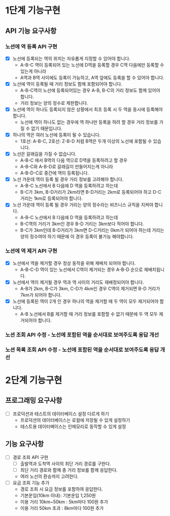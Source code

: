 # 1단계 기능구현
## API 기능 요구사항
### 노션에 역 등록 API 구현
* [x] 노선에 등록되는 역의 위치는 자유롭게 지정할 수 있어야 합니다.
  * A-B-C 역이 등록되어 있는 노선에 D역을 등록할 경우 C역 다음에만 등록할 수 있는게 아니라
  * A역과 B역 사이에도 등록이 가능하고, A역 앞에도 등록을 할 수 있어야 합니다.
* [x] 노선에 역이 등록될 때 거리 정보도 함께 포함되어야 합니다.
  * A-B-C역이 노선에 등록되어있는 경우 A-B, B-C의 거리 정보도 함께 있어야 합니다.
  * 거리 정보는 양의 정수로 제한합니다.
* [x] 노선에 역이 하나도 등록되지 않은 상황에서 최초 등록 시 두 역을 동시에 등록해야 합니다.
  * 노선에 역이 하나도 없는 경우에 역 하나만 등록을 하려 할 경우 거리 정보를 가질 수 없기 때문입니다.
* [x] 하나의 역은 여러 노선에 등록이 될 수 있습니다.
  * 1호선: A-B-C, 2호선: Z-B-D 처럼 B역은 두개 이상의 노선에 포함될 수 있습니다.
* [x] 노선은 갈래길을 가질 수 없습니다.
  * A-B-C 에서 B역의 다음 역으로 D역을 등록하려고 할 경우
  * A-B-C와 A-B-D로 갈래길이 만들어지는게 아니라
  * A-B-D-C로 중간에 역이 등록됩니다.
* [x] 노선 가운데 역이 등록 될 경우 거리 정보를 고려해야 합니다.
  * A-B-C 노선에서 B 다음에 D 역을 등록하려고 하는데
  * B-C가 3km, B-D거리가 2km라면 B-D거리는 2km로 등록되어야 하고 D-C 거리는 1km로 등록되어야 합니다.
* [x] 노선 가운데 역이 등록 될 경우 거리는 양의 정수라는 비즈니스 규칙을 지켜야 합니다.
  * A-B-C 노선에서 B 다음에 D 역을 등록하려고 하는데
  * B-C역의 거리가 3km인 경우 B-D 거리는 3km보다 적어야 합니다.
  * B-C가 3km인데 B-D거리가 3km면 D-C거리는 0km가 되어야 하는데 거리는 양의 정수여야 하기 때문에 이 경우 등록이 불가능 해야합니다.
### 노션에 역 제거 API 구현
* [x] 노선에서 역을 제거할 경우 정상 동작을 위해 재배치 되어야 합니다.
  * A-B-C-D 역이 있는 노선에서 C역이 제거되는 경우 A-B-D 순으로 재배치됩니다.
* [x] 노선에서 역이 제거될 경우 역과 역 사이의 거리도 재배정되어야 합니다.
  * A-B가 2km, B-C가 3km, C-D가 4km인 경우 C역이 제거되면 B-D 거리가 7km가 되어야 합니다.
* [x] 노선에 등록된 역이 2개 인 경우 하나의 역을 제거할 때 두 역이 모두 제거되어야 합니다.
  * A-B 노선에서 B를 제거할 때 거리 정보를 포함할 수 없기 때문에 두 역 모두 제거되어야 합니다.
### 노션 조회 API 수정 - 노선에 포함된 역을 순서대로 보여주도록 응답 개선
### 노션 목록 조회 API 수정 - 노선에 포함된 역을 순서대로 보여주도록 응답 개선

# 2단계 기능구현
## 프로그래밍 요구사항
* [ ] 프로덕션과 테스트의 데이터베이스 설정 다르게 하기
  * 프로덕션의 데이터베이스는 로컬에 저장될 수 있게 설정하기
  * 테스트용 데이터베이스는 인메모리로 동작할 수 있게 설정

## 기능 요구사항
* [ ] 경로 조회 API 구현
  * [ ] 출발역과 도착역 사이의 최단 거리 경로를 구한다.
  * [ ] 최단 거리 경로와 함께 총 거리 정보를 함께 응답한다.
  * 여러 노선의 환승까지 고려한다.
* [ ] 요금 조회 기능 추가
  * 경로 조회 시 요금 정보를 포함하여 응답한다.
  * 기본운임(10km 이내): 기본운임 1,250원
  * 이용 거리 10km~50km : 5km마다 100원 추가
  * 이용 거리 50km 초과 : 8km마다 100원 추가